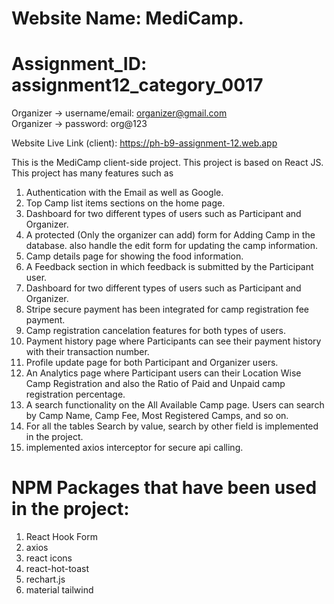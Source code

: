 # Website Name: MediCamp.
# Assignment_ID: assignment12_category_0017

Organizer -> username/email: organizer@gmail.com   
Organizer -> password: org@123

Website Live Link (client): https://ph-b9-assignment-12.web.app

This is the MediCamp client-side project. This project is based on React JS. This project has many features such as
  1. Authentication with the Email as well as Google.
  2. Top Camp list items sections on the home page.
  3. Dashboard for two different types of users such as Participant and Organizer.
  4. A protected (Only the organizer can add) form for Adding Camp in the database. also handle the edit form for updating the camp information.
  5. Camp details page for showing the food information.
  6. A Feedback section in which feedback is submitted by the Participant user.
  7. Dashboard for two different types of users such as Participant and Organizer.
  8. Stripe secure payment has been integrated for camp registration fee payment.
  9. Camp registration cancelation features for both types of users.
  10. Payment history page where Participants can see their payment history with their transaction number.
  11. Profile update page for both Participant and Organizer users.
  12. An Analytics page where Participant users can their Location Wise Camp Registration and also the Ratio of Paid and Unpaid camp registration percentage.
  13. A search functionality on the All Available Camp page. Users can search by Camp Name, Camp Fee, Most Registered Camps, and so on.
  14. For all the tables Search by value, search by other field is implemented in the project.
  15. implemented axios interceptor for secure api calling.

# NPM Packages that have been used in the project:
  1. React Hook Form
  2. axios
  3. react icons
  4. react-hot-toast
  5. rechart.js
  6. material tailwind
